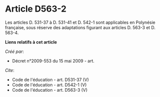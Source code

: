 # Article D563-2

Les articles D. 531-37 à D. 531-41 et D. 542-1 sont applicables en Polynésie française, sous réserve des adaptations figurant
aux articles D. 563-3 et D. 563-4.

**Liens relatifs à cet article**

_Créé par_:

  - Décret n°2009-553 du 15 mai 2009 - art.

_Cite_:

  - Code de l'éducation - art. D531-37 (V)
  - Code de l'éducation - art. D542-1 (V)
  - Code de l'éducation - art. D563-3 (V)
